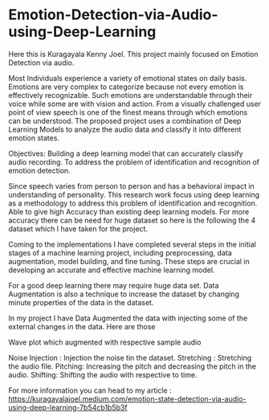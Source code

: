 # Emotion-Detection-via-Audio-using-Deep-Learning

Here this is Kuragayala Kenny Joel.
This project mainly focused on Emotion Detection via audio.

Most Individuals experience a variety of emotional states on daily basis. Emotions are very complex to categorize because not every emotion is effectively recognizable. Such emotions are understandable through their voice while some are with vision and action. From a visually challenged user point of view speech is one of the finest means through which emotions can be understood. The proposed project uses a combination of Deep Learning Models to analyze the audio data and classify it into different emotion states.

Objectives:
Building a deep learning model that can accurately classify audio recording.
To address the problem of identification and recognition of emotion detection.


Since speech varies from person to person and has a behavioral impact in understanding of personality. This research work focus using deep learning as a methodology to address this problem of identification and recognition. Able to give high Accuracy than existing deep learning models.
For more accuracy there can be need for huge dataset so here is the following the 4 dataset which I have taken for the project.


Coming to the implementations I have completed several steps in the initial stages of a machine learning project, including preprocessing, data augmentation, model building, and fine tuning. These steps are crucial in developing an accurate and effective machine learning model.

For a good deep learning there may require huge data set. Data Augmentation is also a technique to increase the dataset by changing minute properties of the data in the dataset.

In my project I have Data Augmented the data with injecting some of the external changes in the data. Here are those

Wave plot which augmented with respective sample audio

Noise Injection : Injection the noise tin the dataset.
Stretching : Stretching the audio file.
Pitching: Increasing the pitch and decreasing the pitch in the audio.
Shifting: Shifting the audio with respective to time.

For more information you can head to my article : https://kuragayalajoel.medium.com/emotion-state-detection-via-audio-using-deep-learning-7b54cb1b5b3f 
